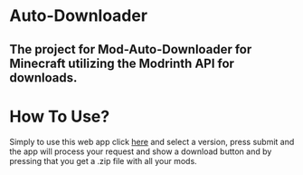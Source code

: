 # Auto-Downloader
 The project for Mod-Auto-Downloader for Minecraft utilizing the Modrinth API for downloads.
---
# How To Use?
 Simply to use this web app click [here](<https://mohammedkhalidmc.github.io/Auto-Downloader/>) and select a version, press submit and the app will process your request and show a download button and by pressing that you get a .zip file with all your mods.
